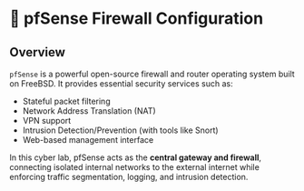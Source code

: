 # 🔐 pfSense Firewall Configuration

## Overview

`pfSense` is a powerful open-source firewall and router operating system built on FreeBSD. It provides essential security services such as:

- Stateful packet filtering
- Network Address Translation (NAT)
- VPN support
- Intrusion Detection/Prevention (with tools like Snort)
- Web-based management interface

In this cyber lab, pfSense acts as the **central gateway and firewall**, connecting isolated internal networks to the external internet while enforcing traffic segmentation, logging, and intrusion detection.
